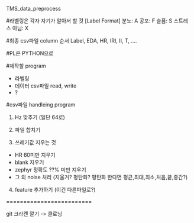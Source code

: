TMS_data_preprocess

#라벨링은 각자 자기가 알아서 할 것
[Label Format]
분노: A
공포: F
슬픔: S
스트레스 아님: X

#최종 csv파일 column 순서
Label, EDA, HR, IRI, II, T, ....

#PL은 PYTHON으로

#제작할 program
- 라벨링
- 데이터 csv파일 read, write
- ?

#csv파일 handleing program
1. Hz 맞추기 (일단 64로)

2. 파일 합치기

3. 쓰레기값 지우는 것
- HR 60미만 지우기
- blank 지우기
- zephyr 정확도 ??% 미만 지우기
- 그 외 noise 처리 (지울거? 평탄화? 평탄화 한다면 평균,최대,최소,처음,끝,중간?)

4. feature 추가하기 (이건 다른파일로?)


=========================

git 크라켄 깔기 -> 클로닝
